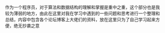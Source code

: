 作为一个程序员，对于算法和数据结构的理解和掌握是重中之重，这个部分也是我较为薄弱的地方，由此在这里对我在学习中遇到的一些问题和思考进行一个整理和总结，内容中包含各个论坛博客上大佬们的资料，放在这里只为了自己学习起来方便，绝无抄袭之意

